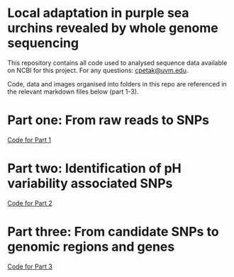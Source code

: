 # Local adaptation in purple sea urchins revealed by whole genome sequencing

This repository contains all code used to analysed sequence data available on NCBI for this project. For any questions: cpetak@uvm.edu.

Code, data and images organised into folders in this repo are referenced in the relevant markdown files below (part 1-3).

# Part one: From raw reads to SNPs

[Code for Part 1](https://github.com/PespeniLab/urchin_local_adapt_WGS/blob/main/From_raw_reads_to_SNPs.md)

# Part two: Identification of pH variability associated SNPs

[Code for Part 2](https://github.com/PespeniLab/urchin_local_adapt_WGS/blob/main/pH_associated_SNPs.md)

# Part three: From candidate SNPs to genomic regions and genes

[Code for Part 3](https://github.com/PespeniLab/urchin_local_adapt_WGS/blob/main/Candidate_SNPs_genomic_regions_genes.md)
